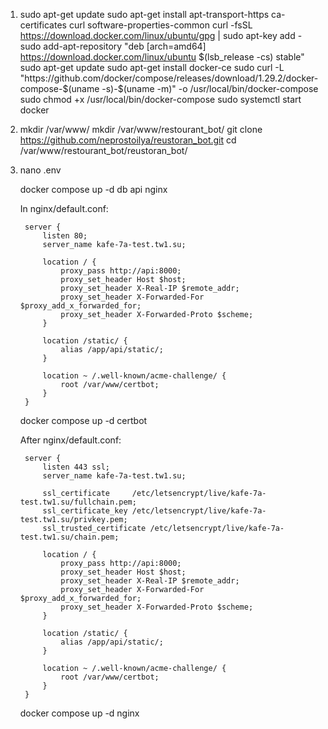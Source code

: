
1. 
    sudo apt-get update
    sudo apt-get install apt-transport-https ca-certificates curl software-properties-common
    curl -fsSL https://download.docker.com/linux/ubuntu/gpg | sudo apt-key add -
    sudo add-apt-repository "deb [arch=amd64] https://download.docker.com/linux/ubuntu $(lsb_release -cs) stable"
    sudo apt-get update
    sudo apt-get install docker-ce
    sudo curl -L "https://github.com/docker/compose/releases/download/1.29.2/docker-compose-$(uname -s)-$(uname -m)" -o /usr/local/bin/docker-compose
    sudo chmod +x /usr/local/bin/docker-compose
    sudo systemctl start docker
2. 
    mkdir /var/www/ 
    mkdir /var/www/restourant_bot/
    git clone https://github.com/neprostoilya/reustoran_bot.git
    cd /var/www/restourant_bot/reustoran_bot/
3. 
    nano .env

    docker compose up -d db api nginx 

    In nginx/default.conf:

        server {
            listen 80;
            server_name kafe-7a-test.tw1.su;

            location / {
                proxy_pass http://api:8000;
                proxy_set_header Host $host;
                proxy_set_header X-Real-IP $remote_addr;
                proxy_set_header X-Forwarded-For $proxy_add_x_forwarded_for;
                proxy_set_header X-Forwarded-Proto $scheme;
            }

            location /static/ {
                alias /app/api/static/;
            }

            location ~ /.well-known/acme-challenge/ {
                root /var/www/certbot;
            }
        }
    

    docker compose up -d certbot


    After nginx/default.conf:

        server {
            listen 443 ssl;
            server_name kafe-7a-test.tw1.su;

            ssl_certificate     /etc/letsencrypt/live/kafe-7a-test.tw1.su/fullchain.pem;
            ssl_certificate_key /etc/letsencrypt/live/kafe-7a-test.tw1.su/privkey.pem;
            ssl_trusted_certificate /etc/letsencrypt/live/kafe-7a-test.tw1.su/chain.pem;

            location / {
                proxy_pass http://api:8000;
                proxy_set_header Host $host;
                proxy_set_header X-Real-IP $remote_addr;
                proxy_set_header X-Forwarded-For $proxy_add_x_forwarded_for;
                proxy_set_header X-Forwarded-Proto $scheme;
            }

            location /static/ {
                alias /app/api/static/;
            }

            location ~ /.well-known/acme-challenge/ {
                root /var/www/certbot;
            }
        }


    docker compose up -d nginx

